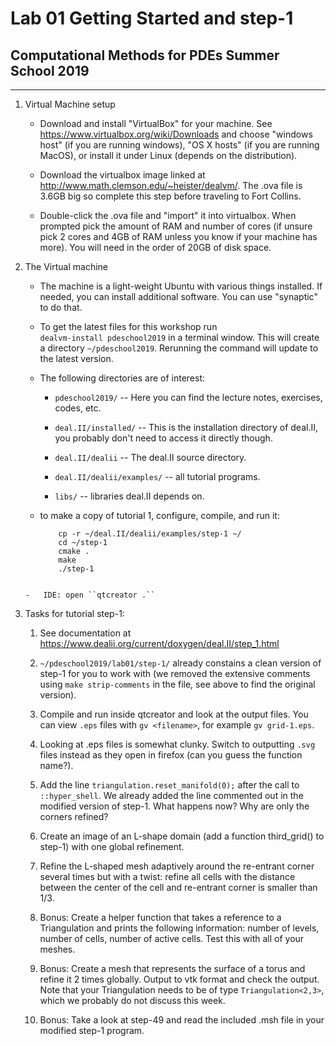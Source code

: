 #  Lab 01 Getting Started and step-1
## Computational Methods for PDEs Summer School 2019

* * * * *

1.  Virtual Machine setup

    - Download and install "VirtualBox" for your machine. See
      <https://www.virtualbox.org/wiki/Downloads> and choose "windows host" (if
      you are running windows), "OS X hosts" (if you are running MacOS), or
      install it under Linux (depends on the distribution).

    - Download the virtualbox image linked at\
      <http://www.math.clemson.edu/~heister/dealvm/>.
      The .ova file is 3.6GB big so complete this step before traveling to
      Fort Collins.

    - Double-click the .ova file and "import" it into virtualbox. When
      prompted pick the amount of RAM and number of cores (if unsure pick 2
      cores and 4GB of RAM unless you know if your machine has more). You will
      need in the order of 20GB of disk space.

2. The Virtual machine

    - The machine is a light-weight Ubuntu with various things installed. If
      needed, you can install additional software. You can use "synaptic" to
      do that.

    - To get the latest files for this workshop run \
      ``dealvm-install pdeschool2019``
      in a terminal window. This will create a directory
      ``~/pdeschool2019``. Rerunning the command will update to the latest
      version.

    - The following directories are of interest:
        - ``pdeschool2019/`` -- Here you can find the lecture notes, exercises, codes, etc.
	
        - ``deal.II/installed/`` -- This is the installation directory of deal.II, you probably don't need to access it directly though.
	
        - ``deal.II/dealii`` -- The deal.II source directory.
	
        - ``deal.II/dealii/examples/`` -- all tutorial programs.
	
        - ``libs/`` -- libraries deal.II depends on.

    -   to make a copy of tutorial 1, configure, compile, and run it:

    	```
            cp -r ~/deal.II/dealii/examples/step-1 ~/
            cd ~/step-1
            cmake .
            make
            ./step-1
	```

    -   IDE: open ``qtcreator .``

2.  Tasks for tutorial step-1:

    1.  See documentation at\
        <https://www.dealii.org/current/doxygen/deal.II/step_1.html>

    2.  ``~/pdeschool2019/lab01/step-1/`` already constains a clean version of
         step-1 for you to work with (we removed the extensive comments using
         ``make strip-comments`` in the file, see above to find the original
         version).

    3.  Compile and run inside qtcreator and look at the output files. You can
        view ``.eps`` files with ``gv <filename>``, for example ``gv
        grid-1.eps``.

    4.  Looking at .eps files is somewhat clunky. Switch to outputting
        ``.svg`` files instead as they open in firefox (can you guess the
        function name?).

    5.  Add the line ``triangulation.reset_manifold(0);`` after the call to
        ``::hyper_shell``. We already added the line commented out in the
        modified version of step-1. What happens now? Why are only the
        corners refined?

    6.  Create an image of an L-shape domain (add a function third_grid() to
        step-1) with one global refinement.

    7.  Refine the L-shaped mesh adaptively around the re-entrant corner
        several times but with a twist: refine all cells with the distance
        between the center of the cell and re-entrant corner is smaller than
        1/3.

    8.  Bonus: Create a helper function that takes a reference to a
        Triangulation and prints the following information: number of
        levels, number of cells, number of active cells. Test this with
        all of your meshes.

    9.  Bonus: Create a mesh that represents the surface of a torus and refine
        it 2 times globally. Output to vtk format and check the output. Note
        that your Triangulation needs to be of type ``Triangulation<2,3>``,
        which we probably do not discuss this week.

    10. Bonus: Take a look at step-49 and read the included .msh file in your
   	modified step-1 program.


